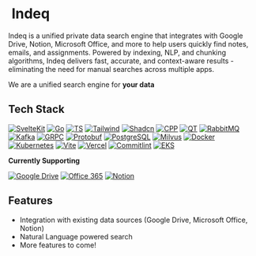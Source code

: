 <h1><picture><source media="(prefers-color-scheme: dark)" srcset="https://github.com/user-attachments/assets/229c40be-ca07-4b32-b5bc-86ab49a872ec"><img alt="" src="https://github.com/user-attachments/assets/1eba86ae-6d05-40c8-9b7f-a8bd34f1761f"></picture> Indeq</h1>

Indeq is a unified private data search engine that integrates with Google Drive, Notion, Microsoft Office, and more to help users quickly find notes, emails, and assignments. Powered by indexing, NLP, and chunking algorithms, Indeq delivers fast, accurate, and context-aware results - eliminating the need for manual searches across multiple apps.

We are a unified search engine for **your data**

<h2>Tech Stack</h2>

[![SvelteKit](https://img.shields.io/badge/-Svelte-%23eb5622?style=for-the-badge&logo=svelte&logoColor=white)](https://svelte.dev/)
[![Go](https://img.shields.io/badge/-Golang-%2300ADD8?style=for-the-badge&logo=go&logoColor=white)](https://go.dev/)
[![TS](https://img.shields.io/badge/-Typescript-%233178C6?style=for-the-badge&logo=typescript&logoColor=white)](https://www.typescriptlang.org/)
[![Tailwind](https://img.shields.io/badge/-Tailwind-%2306B6D4?style=for-the-badge&logo=tailwindcss&logoColor=white)](https://tailwindcss.com/)
[![Shadcn](https://img.shields.io/badge/-shadcn-%23000000?style=for-the-badge&logo=shadcnui&logoColor=white)](https://www.shadcn-svelte.com/)
[![CPP](https://img.shields.io/badge/-C%2B%2B-%2300599C?style=for-the-badge&logo=c%2B%2B&logoColor=white)](https://isocpp.org/)
[![QT](https://img.shields.io/badge/-QT-%2341CD52?style=for-the-badge&logo=qt&logoColor=white)](https://www.qt.io)
[![RabbitMQ](https://img.shields.io/badge/-RabbitMQ-%23FF6600?style=for-the-badge&logo=RabbitMQ&logoColor=white)](https://www.rabbitmq.com)
[![Kafka](https://img.shields.io/badge/-Apache%20Kafka-%23231F20?style=for-the-badge&logo=apachekafka&logoColor=white)](https://kafka.apache.org)
[![GRPC](https://img.shields.io/badge/-gRPC-%236db8ba?style=for-the-badge&logo=trpc&logoColor=white)](https://grpc.io)
[![Protobuf](https://img.shields.io/badge/-protobuf-%235284ee?style=for-the-badge&logo=google&logoColor=white)](https://developers.google.com/protocol-buffers)
[![PostgreSQL](https://img.shields.io/badge/-PostgreSQL-%234169E1?style=for-the-badge&logo=PostgreSQL&logoColor=white)](https://www.postgresql.org)
[![Milvus](https://img.shields.io/badge/-Milvus-%2300A1EA?style=for-the-badge&logo=milvus&logoColor=white)](https://milvus.io)
[![Docker](https://img.shields.io/badge/-Docker-%232496ED?style=for-the-badge&logo=Docker&logoColor=white)](https://www.docker.com)
[![Kubernetes](https://img.shields.io/badge/-Kubernetes-%23326CE5?style=for-the-badge&logo=Kubernetes&logoColor=white)](https://kubernetes.io)
[![Vite](https://img.shields.io/badge/-Vite-%23646CFF?style=for-the-badge&logo=Vite&logoColor=white)](https://vitejs.dev)
[![Vercel](https://img.shields.io/badge/-Vercel-%23000000?style=for-the-badge&logo=vercel&logoColor=white)](https://vercel.com)
[![Commitlint](https://img.shields.io/badge/-commitlint-%2300000?style=for-the-badge&logo=commitlint&logoColor=white)](https://commitlint.js.org)
[![EKS](https://img.shields.io/badge/-Amazon%20EKS-%23FF9900?style=for-the-badge&logo=Amazon%20EKS&logoColor=white)](https://aws.amazon.com/eks)

**Currently Supporting**

[![Google Drive](https://img.shields.io/badge/-Google%20Drive-%23479c50?style=for-the-badge&logo=Google%20Drive&logoColor=white)](https://workspace.google.com/products/drive/)
[![Office 365](https://img.shields.io/badge/-Microsoft%20Office-%233072c9?style=for-the-badge&logo=onlyoffice&logoColor=white)](https://www.microsoft.com/en-us/microsoft-365)
[![Notion](https://img.shields.io/badge/-Notion-%23fafafa?style=for-the-badge&logo=notion&logoColor=black)](https://www.notion.com/)

## Features

- Integration with existing data sources (Google Drive, Microsoft Office, Notion)
- Natural Language powered search
- More features to come!

